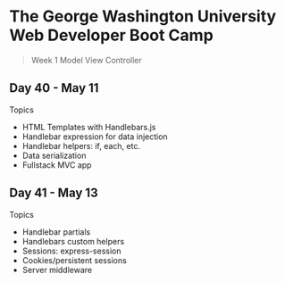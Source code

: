 # **The George Washington University Web Developer Boot Camp**
> Week 1 Model View Controller

## **Day 40 - May 11**
Topics
- HTML Templates with Handlebars.js
- Handlebar expression for data injection
- Handlebar helpers: if, each, etc.
- Data serialization
- Fullstack MVC app

## **Day 41 - May 13**
Topics
- Handlebar partials
- Handlebars custom helpers
- Sessions: express-session
- Cookies/persistent sessions
- Server middleware
